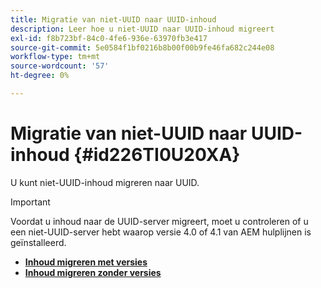 ```yaml
---
title: Migratie van niet-UUID naar UUID-inhoud
description: Leer hoe u niet-UUID naar UUID-inhoud migreert
exl-id: f8b723bf-84c0-4fe6-936e-63970fb3e417
source-git-commit: 5e0584f1bf0216b8b00f00b9fe46fa682c244e08
workflow-type: tm+mt
source-wordcount: '57'
ht-degree: 0%

---
```


# Migratie van niet-UUID naar UUID-inhoud {#id226TI0U20XA}


U kunt niet-UUID-inhoud migreren naar UUID.

>[!IMPORTANT]
>
> Voordat u inhoud naar de UUID-server migreert, moet u controleren of u een niet-UUID-server hebt waarop versie 4.0 of 4.1 van AEM hulplijnen is geïnstalleerd.



* [**Inhoud migreren met versies**](./migrate-non-uuid-uuid-with-versions.md)
* [**Inhoud migreren zonder versies**](./migrate-non-uuid-uuid-without-versions.md)

